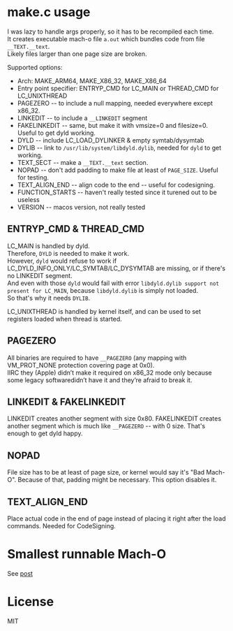 # make.c usage
I was lazy to handle args properly, so it has to be recompiled each time.  
It creates executable mach-o file `a.out` which bundles code from file `__TEXT.__text`.  
Likely files larger than one page size are broken.

Supported options:
- Arch: MAKE_ARM64, MAKE_X86_32, MAKE_X86_64
- Entry point specifier: ENTRYP_CMD for LC_MAIN or THREAD_CMD for LC_UNIXTHREAD
- PAGEZERO -- to include a null mapping, needed everywhere except x86_32.
- LINKEDIT -- to include a `__LINKEDIT` segment
- FAKELINKEDIT -- same, but make it with vmsize=0 and filesize=0. Useful to get dyld working.
- DYLD -- include LC_LOAD_DYLINKER & empty symtab/dysymtab
- DYLIB -- link to `/usr/lib/system/libdyld.dylib`, needed for `dyld` to get working.
- TEXT_SECT -- make a `__TEXT.__text` section.
- NOPAD -- don't add padding to make file at least of `PAGE_SIZE`. Useful for testing.
- TEXT_ALIGN_END -- align code to the end -- useful for codesigning.
- FUNCTION_STARTS -- haven't really tested since it turened out to be useless
- VERSION -- macos version, not really tested

## ENTRYP_CMD & THREAD_CMD
LC_MAIN is handled by dyld.  
Therefore, `DYLD` is needed to make it work.  
However, `dyld` would refuse to work if LC_DYLD_INFO_ONLY/LC_SYMTAB/LC_DYSYMTAB are missing, or if there's no LINKEDIT segment.  
And even with those `dyld` would fail with error `libdyld.dylib support not present for LC_MAIN`, because `libdyld.dylib` is simply not loaded.  
So that's why it needs `DYLIB`.

LC_UNIXTHREAD is handled by kernel itself, and can be used to set registers loaded when thread is started.

## PAGEZERO
All binaries are required to have `__PAGEZERO` (any mapping with VM_PROT_NONE protection covering page at 0x0).  
IIRC they (Apple) didn’t make it required on x86_32 mode only because some legacy softwaredidn’t have it and they’re afraid to break it.

## LINKEDIT & FAKELINKEDIT
LINKEDIT creates another segment with size 0x80.
FAKELINKEDIT creates another segment which is much like `__PAGEZERO` -- with 0 size. That's enough to get dyld happy.

## NOPAD
File size has to be at least of page size, or kernel would say it's "Bad Mach-O". Because of that, padding might be necessary. This option disables it.

## TEXT_ALIGN_END
Place actual code in the end of page instead of placing it right after the load commands. Needed for CodeSigning.

# Smallest runnable Mach-O
See [post](https://stek29.rocks)

# License
MIT
